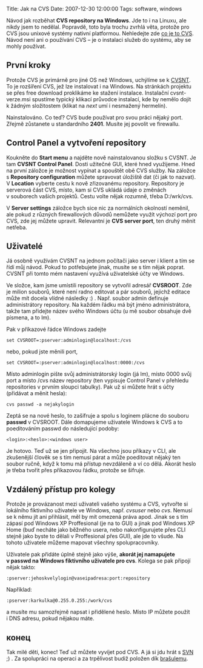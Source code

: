 Title: Jak na CVS
Date: 2007-12-30 12:00:00
Tags: software, windows

Návod jak rozběhat **CVS repository na Windows**. Jde to i na
Linuxu, ale nikdy jsem to nedělal. Popravdě, toto byla trochu
zvrhlá věta, protože pro CVS jsou unixové systémy nativní
platformou. Nehledejte zde
[co je to CVS](http://cs.wikipedia.org/wiki/CVS). Návod není ani
o používání CVS – je o instalaci služeb do systému, aby se mohly
používat.

## První kroky

Protože CVS je primárně pro jiné OS než Windows, uchýlíme se
k [CVSNT](http://www.march-hare.com/cvspro/). To je rozšíření CVS,
jež lze instalovat i na Windows. Na stránkách projektu se přes free
download proklikáme ke stažení instalace. Instalační
cvsnt-verze.msi spustíme typický klikací průvodce instalací, kde by
nemělo dojít k žádným složitostem (klikat na *next* umí i nesmažený
hermelín).

Nainstalováno. Co teď? CVS bude používat pro svou práci nějaký
port. Zřejmě zůstanete u standardního **2401**. Musíte jej povolit
ve firewallu.

## Control Panel a vytvoření repository

Koukněte do **Start menu** a najděte nově nainstalovanou složku
s CVSNT. Je tam **CVSNT Control Panel**. Dosti užitečné GUI, které
hned využijeme. Hned na první záložce je možnost vypínat a spouštět
obě CVS služby. Na záložce s **Repository configuration** můžete
spravovat úložiště dat (či jak to nazvat). V **Location** vyberte
cestu k nově zřizovanému repository. Repository je serverová část
CVS, místo, kam si CVS ukládá údaje o změnách v souborech vašich
projektů. Cestu volte nějak rozumně, třeba D:/wrk/cvs.

V **Server settings** záložce bych sice nic za normálních okolností
neměnil, ale pokud z různých firewallových důvodů nemůžete využít
výchozí port pro CVS, zde jej můžete upravit. Relevantní je
**CVS server port**, ten druhý měnit netřeba.

## Uživatelé

Já osobně využívám CVSNT na jednom počítači jako server i klient a
tím se řídí můj návod. Pokud to potřebujete jinak, musíte se s tím
nějak poprat. CVSNT při tomto mém nastavení využívá uživatelské
účty ve Windows.

Ve složce, kam jsme umístili repository se vytvořil adresář
**CVSROOT**. Zde je milion souborů, které není radno editovat a pár
souborů, jejichž editace může mít docela vlídné následky :) . Např.
soubor admin definuje administrátory repository. Na každém řádku má
být jméno administrátora, takže tam přidejte název svého Windows
účtu (u mě soubor obsahuje dvě písmena, a to lm).

Pak v příkazové řádce Windows zadejte

    set CVSROOT=:pserver:adminlogin@localhost:/cvs

nebo, pokud jste měnili port,

    set CVSROOT=:pserver:adminlogin@localhost:0000:/cvs

Místo adminlogin pište svůj administrátorský login (já lm), místo
0000 svůj port a místo /cvs název repository (ten vypisuje Control
Panel v přehledu repositories v prvním sloupci tabulky). Pak už si
můžete hrát s účty (přidávat a měnit hesla):

    cvs passwd -a nejakylogin

Zeptá se na nové heslo, to zašifruje a spolu s loginem plácne do
souboru **passwd** v CVSROOT. Dále domapujeme uživatele Windows
k CVS a to poeditováním passwd do následující podoby:

    <login>:<heslo>:<windows user>

Je hotovo. Teď už se jen připojit. Na všechno jsou příkazy v CLI,
ale zkušenější člověk se s tím nemusí párat a může poeditovat
nějaký ten soubor ručně, když k tomu má přístup nevzdáleně a ví co
dělá. Akorát heslo je třeba tvořit přes příkazovou řádku, protože
se šifruje.

## Vzdálený přístup pro kolegy

Protože je provázanost mezi uživateli vašeho systému a CVS,
vytvořte si lokálního fiktivního uživatele ve Windows, např.
*cvsuser* nebo *cvs*. Nemusí se k němu jít ani přihlásit, měl by
mít omezená práva apod. Jinak se s tím zápasí pod Windows XP
Proffesional (je na to GUI) a jinak pod Windows XP Home (buď
necháte jako běžného usera, nebo nakonfigurujete přes CLI stejně
jako byste to dělali v Proffesional přes GUI), ale jde to všude. Na
tohoto uživatele můžeme mapovat všechny spolupracovníky.

Uživatele pak přidáte úplně stejně jako výše,
**akorát jej namapujete v passwd na Windows fiktivního uživatele pro cvs**.
Kolega se pak připojí nějak takto:

    :pserver:jehoskvelylogin@vaseipadresa:port:repository

Například:

    :pserver:karkulka@0.255.0.255:/work/cvs

a musíte mu samozřejmě napsat i přidělené heslo. Místo IP můžete
použít i DNS adresu, pokud nějakou máte.

## конец

Tak milé děti, konec! Teď už můžete vyvíjet pod CVS. A já si jdu
hrát s [SVN](http://cs.wikipedia.org/wiki/SVN) ;) . Za spolupráci
na operaci a za trpělivost budiž položen dík
[brašulemu](http://jentak.javorkovi.cz/).